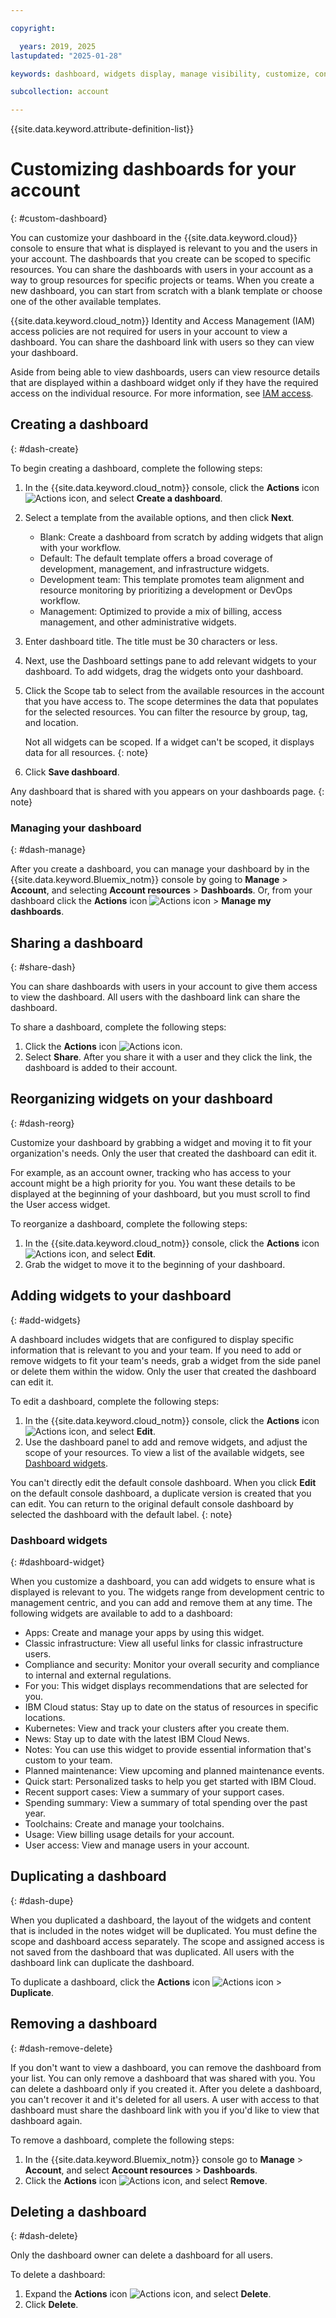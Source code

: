 ```yaml
---

copyright:

  years: 2019, 2025
lastupdated: "2025-01-28"

keywords: dashboard, widgets display, manage visibility, customize, console, dashboard templates 

subcollection: account

---
```


{{site.data.keyword.attribute-definition-list}}

# Customizing dashboards for your account
{: #custom-dashboard}

You can customize your dashboard in the {{site.data.keyword.cloud}} console to ensure that what is displayed is relevant to you and the users in your account. The dashboards that you create can be scoped to specific resources. You can share the dashboards with users in your account as a way to group resources for specific projects or teams. When you create a new dashboard, you can start from scratch with a blank template or choose one of the other available templates.

{{site.data.keyword.cloud_notm}} Identity and Access Management (IAM) access policies are not required for users in your account to view a dashboard. You can share the dashboard link with users so they can view your dashboard.

Aside from being able to view dashboards, users can view resource details that are displayed within a dashboard widget only if they have the required access on the individual resource. For more information, see [IAM access](/docs/account?topic=account-userroles).

## Creating a dashboard
{: #dash-create}

To begin creating a dashboard, complete the following steps:  

1. In the {{site.data.keyword.cloud_notm}} console, click the **Actions** icon ![Actions icon](../icons/action-menu-icon.svg "Actions"), and select **Create a dashboard**. 
2. Select a template from the available options, and then click **Next**. 
   * Blank: Create a dashboard from scratch by adding widgets that align with your workflow.
   * Default: The default template offers a broad coverage of development, management, and infrastructure widgets.
   * Development team: This template promotes team alignment and resource monitoring by prioritizing a development or DevOps workflow.
   * Management: Optimized to provide a mix of billing, access management, and other administrative widgets.
3. Enter dashboard title. The title must be 30 characters or less. 
4. Next, use the Dashboard settings pane to add relevant widgets to your dashboard. To add widgets, drag the widgets onto your dashboard. 
5. Click the Scope tab to select from the available resources in the account that you have access to. The scope determines the data that populates for the selected resources. You can filter the resource by group, tag, and location.
 
   Not all widgets can be scoped. If a widget can't be scoped, it displays data for all resources. 
   {: note}

6. Click **Save dashboard**. 

Any dashboard that is shared with you appears on your dashboards page. 
{: note}

### Managing your dashboard
{: #dash-manage}

After you create a dashboard, you can manage your dashboard by in the {{site.data.keyword.Bluemix_notm}} console by going to **Manage** > **Account**, and selecting **Account resources** > **Dashboards**. Or, from your dashboard click the **Actions** icon ![Actions icon](../icons/action-menu-icon.svg "Actions") > **Manage my dashboards**.

## Sharing a dashboard
{: #share-dash}

You can share dashboards with users in your account to give them access to view the dashboard. All users with the dashboard link can share the dashboard.

To share a dashboard, complete the following steps:

1. Click the **Actions** icon ![Actions icon](../icons/action-menu-icon.svg "Actions"). 
1. Select **Share**. After you share it with a user and they click the link, the dashboard is added to their account.

## Reorganizing widgets on your dashboard
{: #dash-reorg}

Customize your dashboard by grabbing a widget and moving it to fit your organization's needs. Only the user that created the dashboard can edit it.

For example, as an account owner, tracking who has access to your account might be a high priority for you. You want these details to be displayed at the beginning of your dashboard, but you must scroll to find the User access widget.

To reorganize a dashboard, complete the following steps:
1. In the {{site.data.keyword.cloud_notm}} console, click the **Actions** icon ![Actions icon](../icons/action-menu-icon.svg "Actions"), and select **Edit**.
1. Grab the widget to move it to the beginning of your dashboard.

## Adding widgets to your dashboard
{: #add-widgets}

A dashboard includes widgets that are configured to display specific information that is relevant to you and your team. If you need to add or remove widgets to fit your team's needs, grab a widget from the side panel or delete them within the widow. Only the user that created the dashboard can edit it.

To edit a dashboard, complete the following steps:
1. In the {{site.data.keyword.cloud_notm}} console, click the **Actions** icon ![Actions icon](../icons/action-menu-icon.svg "Actions"), and select **Edit**.
1. Use the dashboard panel to add and remove widgets, and adjust the scope of your resources. To view a list of the available widgets, see [Dashboard widgets](/account?topic=account-add-widgets#dashboard-widget).

You can't directly edit the default console dashboard. When you click **Edit** on the default console dashboard, a duplicate version is created that you can edit. You can return to the original default console dashboard by selected the dashboard with the default label.
{: note}

### Dashboard widgets
{: #dashboard-widget}

When you customize a dashboard, you can add widgets to ensure what is displayed is relevant to you. The widgets range from development centric to management centric, and you can add and remove them at any time. The following widgets are available to add to a dashboard:

* Apps: Create and manage your apps by using this widget.
* Classic infrastructure: View all useful links for classic infrastructure users.
* Compliance and security: Monitor your overall security and compliance to internal and external regulations.
* For you: This widget displays recommendations that are selected for you.
* IBM Cloud status: Stay up to date on the status of resources in specific locations.
* Kubernetes: View and track your clusters after you create them.
* News: Stay up to date with the latest IBM Cloud News.
* Notes: You can use this widget to provide essential information that's custom to your team.
* Planned maintenance: View upcoming and planned maintenance events.
* Quick start: Personalized tasks to help you get started with IBM Cloud.
* Recent support cases: View a summary of your support cases.
* Spending summary: View a summary of total spending over the past year.
* Toolchains: Create and manage your toolchains.
* Usage: View billing usage details for your account.
* User access: View and manage users in your account.

## Duplicating a dashboard
{: #dash-dupe}

When you duplicated a dashboard, the layout of the widgets and content that is included in the notes widget will be duplicated. You must define the scope and dashboard access separately. The scope and assigned access is not saved from the dashboard that was duplicated. All users with the dashboard link can duplicate the dashboard.

To duplicate a dashboard, click the **Actions** icon ![Actions icon](../icons/action-menu-icon.svg "Actions") > **Duplicate**.

## Removing a dashboard 
{: #dash-remove-delete}

If you don't want to view a dashboard, you can remove the dashboard from your list. You can only remove a dashboard that was shared with you. You can delete a dashboard only if you created it. After you delete a dashboard, you can't recover it and it's deleted for all users. A user with access to that dashboard must share the dashboard link with you if you'd like to view that dashboard again.

To remove a dashboard, complete the following steps:

1. In the {{site.data.keyword.Bluemix_notm}} console go to **Manage** > **Account**, and select **Account resources** > **Dashboards**.
2. Click the **Actions** icon ![Actions icon](../icons/action-menu-icon.svg "Actions"), and select **Remove**. 

## Deleting a dashboard
{: #dash-delete}

Only the dashboard owner can delete a dashboard for all users.

To delete a dashboard: 
1. Expand the **Actions** icon ![Actions icon](../icons/action-menu-icon.svg "Actions"), and select **Delete**.
2. Click **Delete**.
